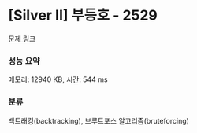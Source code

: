 # [Silver II] 부등호 - 2529 

[문제 링크](https://www.acmicpc.net/problem/2529) 

### 성능 요약

메모리: 12940 KB, 시간: 544 ms

### 분류

백트래킹(backtracking), 브루트포스 알고리즘(bruteforcing)


